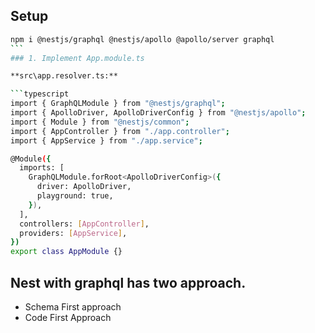 ## Setup

````bash
npm i @nestjs/graphql @nestjs/apollo @apollo/server graphql
```
### 1. Implement App.module.ts

**src\app.resolver.ts:**

```typescript
import { GraphQLModule } from "@nestjs/graphql";
import { ApolloDriver, ApolloDriverConfig } from "@nestjs/apollo";
import { Module } from "@nestjs/common";
import { AppController } from "./app.controller";
import { AppService } from "./app.service";

@Module({
  imports: [
    GraphQLModule.forRoot<ApolloDriverConfig>({
      driver: ApolloDriver,
      playground: true,
    }),
  ],
  controllers: [AppController],
  providers: [AppService],
})
export class AppModule {}
````

## Nest with graphql has two approach.

- Schema First approach
- Code First Approach

<!-- ### Code First Approach: In the code first approach, you use TypeScript classes and decorators to generate the GraphQL schema. This approach is more convenient and efficient, but it can be less flexible than the schema first approach.

#### 1. Define GraphQL Schema using TypeScript Decorators

Define types and resolvers directly in TypeScript using decorators.

**book.model.ts:**

```typescript
import { Field, ID, ObjectType } from "@nestjs/graphql";

@ObjectType()
export class Book {
  @Field(() => ID)
  id: number;

  @Field()
  title: string;

  @Field()
  author: string;
}
```

**book.resolver.ts:**

```typescript
import { Resolver, Query } from "@nestjs/graphql";
import { Book } from "./book.model";

@Resolver(() => Book)
export class BookResolver {
  @Query(() => [Book])
  books(): Book[] {
    // Resolver logic to fetch books from a database or any data source
    return [
      { id: 1, title: "Book 1", author: "Author 1" },
      { id: 2, title: "Book 2", author: "Author 2" },
    ];
  }
}
```

In the Code First approach, the schema is generated based on the TypeScript classes and decorators, while in the Schema First approach, the schema is defined independently of the code using the GraphQL SDL and then connected to resolvers in the codebase. Both approaches achieve the same outcome, but they differ in how the schema is defined and integrated into the application. -->
